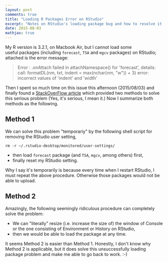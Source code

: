 ```yaml
---
layout: post
comments: true
title: "Loading R Packages Error on RStudio"
excerpt: "Notes on RStudio's loading package bug and how to resolve it."
date: 2015-08-03
mathjax: true
---
```


My R version is 3.2.1, on Macbook Air, but I cannot load some useful packages (including `forecast`, `TSA` and `mgcv` packages) on RStudio; attached is the error message:

> Error : .onAttach failed in attachNamespace() for 'forecast', details: call: formatDL(nm, txt, indent = max(nchar(nm, "w")) + 3) error: incorrect values of 'indent' and 'width'

Then I spent so much time on this issue this afternoon (2015/08/03) and finally found a [StackOverFlow article](http://stackoverflow.com/questions/19086111/package-mgcv-could-not-be-loaded-only-in-rstudio) which provided two methods to solve this serious problem (Yes, it's serious, I mean it.) Now I summarize both methods as the following.

## Method 1

We can solve this problem "temporariy" by the following shell script for removing the RStudio user setting,

```shell
rm -r ~/.rstudio-desktop/monitored/user-settings/
```

- then load `forecast` package (and `TSA`, `mgcv`, among others) first,
- finally reset my RStudio setting.

Why I say it's temporarily is because every time when I restart RStudio, I must repeat the above procedure. Otherwise those packages would not be able to upload.

## Method 2
Amazingly, the following seemingly ridiculous procedure can completely solve the problem:
- We can "literally" resize (i.e. increase the size of) the window of Console or the one consisting of Environment or History on RStudio,
- then we would be able to load the package at any time.

It seems Method 2 is easier than Method 1. Honestly, I don't know why Method 2 is applicable, but it does solve this unsuccessfully loading package problem and make me able to go back to work. :-)
